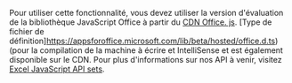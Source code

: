 Pour utiliser cette fonctionnalité, vous devez utiliser la version d'évaluation de la bibliothèque JavaScript Office à partir du [CDN Office. js](https://appsforoffice.microsoft.com/lib/beta/hosted/office.js). [Type de fichier de définition]https://appsforoffice.microsoft.com/lib/beta/hosted/office.d.ts) (pour la compilation de la machine à écrire et IntelliSense et est également disponible sur le CDN. Pour plus d'informations sur nos API à venir, visitez [Excel JavaScript API sets](../reference/requirement-sets/excel-api-requirement-sets.md#excel-javascript-preview-apis).